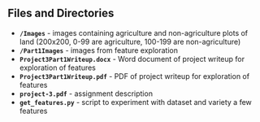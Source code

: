 ## Files and Directories
- **`/Images`** - images containing agriculture and non-agriculture plots of land (200x200, 0-99 are agriculture, 100-199 are non-agriculture)
- **`/Part1Images`** - images from feature exploration
- **`Project3Part1Writeup.docx`** - Word document of project writeup for exploration of features
- **`Project3Part1Writeup.pdf`** - PDF of project writeup for exploration of features
- **`project-3.pdf`** - assignment description
- **`get_features.py`** - script to experiment with dataset and variety a few features